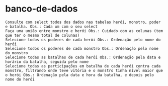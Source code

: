# banco-de-dados

    Consulte com select todos dos dados nas tabelas herói, monstro, poder e batalha. Obs.: Cada um com o seu select
    Faça uma união entre monstro e herói Obs.: Cuidado com as colunas (tem que ter o mesmo total de colunas)
    Selecione todos os poderes de cada herói Obs.: Ordenação pelo nome do herói
    Selecione todos os poderes de cada monstro Obs.: Ordenação pelo nome do monstro
    Selecione todas as batalhas de cada herói Obs.: Ordenação pela data e horário da batalha, seguida pelo nome
    Selecione todas as participações em batalha de cada herói contra cada monstro, filtrando onde teve vitória e o monstro tinha nível maior que o herói Obs.: Ordenação pela data e hora da batalha, e depois pelo nome do herói

